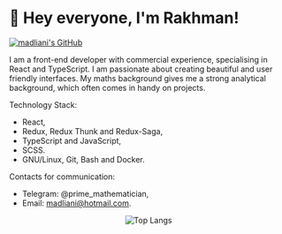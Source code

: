 # 👋 Hey everyone, I'm Rakhman!

[![madliani's GitHub](https://img.shields.io/badge/GitHub-181717.svg?style=for-the-badge&logo=GitHub&logoColor=white)](https://github.com/madliani)

I am a front-end developer with commercial experience, specialising in React and TypeScript. I am passionate about creating beautiful and user friendly interfaces. My maths background gives me a strong analytical background, which often comes in handy on projects.

Technology Stack:

* React,
* Redux, Redux Thunk and Redux-Saga,
* TypeScript and JavaScript,
* SCSS.
* GNU/Linux, Git, Bash and Docker.

Contacts for communication:

* Telegram: @prime_mathematician,
* Email: madliani@hotmail.com.

<div align="center">
  <img alt="Top Langs" src="https://github-readme-stats.vercel.app/api/top-langs/?username=madliani&layout=compact&theme=react&bg_color=22272E&langs_count=8"/>
</div>

<!-- ![GitHub stats](https://github-readme-stats.vercel.app/api?username=madliani&show_icons=true&theme=react&bg_color=22272E&count_private=true) -->
